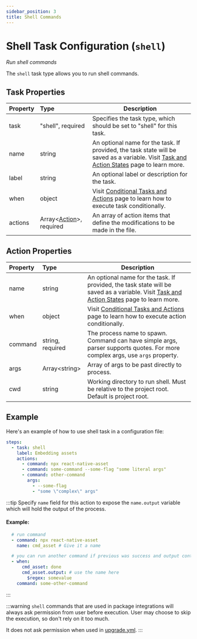 ```yaml
---
sidebar_position: 3
title: Shell Commands
---
```


# Shell Task Configuration (`shell`)

_Run shell commands_

The `shell` task type allows you to run shell commands.

## Task Properties

| Property | Type                                            | Description                                                                                                                                              |
|:---------|:------------------------------------------------|----------------------------------------------------------------------------------------------------------------------------------------------------------|
| task     | "shell", required                               | Specifies the task type, which should be set to "shell" for this task.                                                                                   |
| name     | string                                          | An optional name for the task. If provided, the task state will be saved as a variable. Visit [Task and Action States](../../states) page to learn more. |
| label    | string                                          | An optional label or description for the task.                                                                                                           |
| when     | object                                          | Visit [Conditional Tasks and Actions](../../when) page to learn how to execute task conditionally.                                                       |
| actions  | Array\<[Action](#action-properties)\>, required | An array of action items that define the modifications to be made in the file.                                                                           |

## Action Properties

| Property | Type             | Description                                                                                                                                              |
|:---------|:-----------------|----------------------------------------------------------------------------------------------------------------------------------------------------------|
| name     | string           | An optional name for the task. If provided, the task state will be saved as a variable. Visit [Task and Action States](../../states) page to learn more. |
| when     | object           | Visit [Conditional Tasks and Actions](../../when)  page to learn how to execute action conditionally.                                                    |
| command  | string, required | The process name to spawn. Command can have simple args, parser supports quotes. For more complex args, use `args` property.                             |
| args     | Array\<string\>  | Array of args to be past directly to process.                                                                                                            |
| cwd      | string           | Working directory to run shell. Must be relative to the project root. Default is project root.                                                           |

## Example

Here's an example of how to use shell task in a configuration file:

```yaml
steps:
  - task: shell
    label: Embedding assets
    actions:
      - command: npx react-native-asset
      - command: some-command --some-flag "some literal args"
      - command: other-command
        args:
          - --some-flag
          - "some \"complex\" args"
```

:::tip
Specify `name` field for this action to expose the `name.output` variable which will hold the output of the process.

#### Example:

```yaml
  # run command 
  - command: npx react-native-asset
    name: cmd_asset # Give it a name

  # you can run another command if previous was success and output contains some value
  - when:
      cmd_asset: done
      cmd_asset.output: # use the name here
        $regex: somevalue
    command: some-other-command
 ```

:::

:::warning
`shell` commands that are used in package integrations will always ask permission from user before execution. User may choose to skip the execution,
so don't rely on it too much.

It does not ask permission when used in [upgrade.yml](../../../upgrade/configuration).
:::
